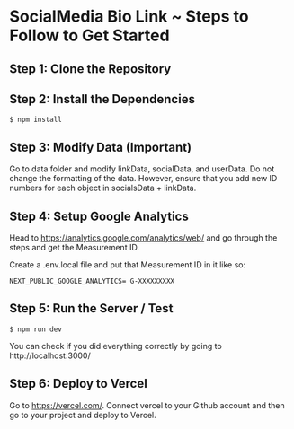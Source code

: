# SocialMedia Bio Link ~ Steps to Follow to Get Started

## Step 1: Clone the Repository

## Step 2: Install the Dependencies
```
$ npm install
```

## Step 3: Modify Data (Important)
Go to data folder and modify linkData, socialData, and userData. Do not change the formatting of the data. However, ensure that you add new ID numbers for each object in socialsData + linkData.

## Step 4: Setup Google Analytics

Head to https://analytics.google.com/analytics/web/ and go through the steps and get the Measurement ID.

Create a .env.local file and put that Measurement ID in it like so:

```
NEXT_PUBLIC_GOOGLE_ANALYTICS= G-XXXXXXXXX

```

## Step 5: Run the Server / Test

```
$ npm run dev
```
You can check if you did everything correctly by going to http://localhost:3000/

## Step 6: Deploy to Vercel

Go to https://vercel.com/. Connect vercel to your Github account and then go to your project and deploy to Vercel.